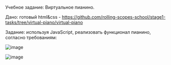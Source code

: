 Учебное задание: Виртуальное пианино.

Дано: готовый html&css - https://github.com/rolling-scopes-school/stage1-tasks/tree/virtual-piano/virtual-piano

Задание: используя JavaScript, реализовать функционал пианино, согласно требованиям:


![image](https://user-images.githubusercontent.com/66779925/118631076-d687ae80-b7d7-11eb-965e-98d79cf6a285.png)

![image](https://user-images.githubusercontent.com/66779925/118631170-e69f8e00-b7d7-11eb-812e-add4f430d7e6.png)
